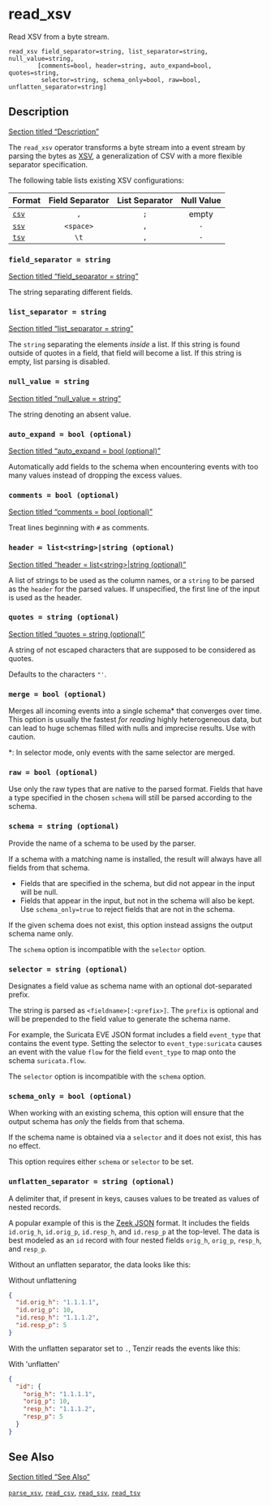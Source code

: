 # read_xsv

Read XSV from a byte stream.

```tql
read_xsv field_separator=string, list_separator=string, null_value=string,
        [comments=bool, header=string, auto_expand=bool, quotes=string,
         selector=string, schema_only=bool, raw=bool, unflatten_separator=string]
```

## Description

[Section titled “Description”](#description)

The `read_xsv` operator transforms a byte stream into a event stream by parsing the bytes as [XSV](https://en.wikipedia.org/wiki/Delimiter-separated_values), a generalization of CSV with a more flexible separator specification.

The following table lists existing XSV configurations:

| Format                                 | Field Separator | List Separator | Null Value |
| -------------------------------------- | :-------------: | :------------: | :--------: |
| [`csv`](/reference/operators/read_csv) |       `,`       |       `;`      |    empty   |
| [`ssv`](/reference/operators/read_ssv) |    `<space>`    |       `,`      |     `-`    |
| [`tsv`](/reference/operators/read_tsv) |       `\t`      |       `,`      |     `-`    |

### `field_separator = string`

[Section titled “field\_separator = string”](#field_separator--string)

The string separating different fields.

### `list_separator = string`

[Section titled “list\_separator = string”](#list_separator--string)

The `string` separating the elements *inside* a list. If this string is found outside of quotes in a field, that field will become a list. If this string is empty, list parsing is disabled.

### `null_value = string`

[Section titled “null\_value = string”](#null_value--string)

The string denoting an absent value.

### `auto_expand = bool (optional)`

[Section titled “auto\_expand = bool (optional)”](#auto_expand--bool-optional)

Automatically add fields to the schema when encountering events with too many values instead of dropping the excess values.

### `comments = bool (optional)`

[Section titled “comments = bool (optional)”](#comments--bool-optional)

Treat lines beginning with `#` as comments.

### `header = list<string>|string (optional)`

[Section titled “header = list\<string>|string (optional)”](#header--liststringstring-optional)

A list of strings to be used as the column names, or a `string` to be parsed as the `header` for the parsed values. If unspecified, the first line of the input is used as the header.

### `quotes = string (optional)`

[Section titled “quotes = string (optional)”](#quotes--string-optional)

A string of not escaped characters that are supposed to be considered as quotes.

Defaults to the characters `"'`.

### `merge = bool (optional)`

Merges all incoming events into a single schema\* that converges over time. This option is usually the fastest *for reading* highly heterogeneous data, but can lead to huge schemas filled with nulls and imprecise results. Use with caution.

\*: In selector mode, only events with the same selector are merged.

### `raw = bool (optional)`

Use only the raw types that are native to the parsed format. Fields that have a type specified in the chosen `schema` will still be parsed according to the schema.

### `schema = string (optional)`

Provide the name of a schema to be used by the parser.

If a schema with a matching name is installed, the result will always have all fields from that schema.

* Fields that are specified in the schema, but did not appear in the input will be null.
* Fields that appear in the input, but not in the schema will also be kept. Use `schema_only=true` to reject fields that are not in the schema.

If the given schema does not exist, this option instead assigns the output schema name only.

The `schema` option is incompatible with the `selector` option.

### `selector = string (optional)`

Designates a field value as schema name with an optional dot-separated prefix.

The string is parsed as `<fieldname>[:<prefix>]`. The `prefix` is optional and will be prepended to the field value to generate the schema name.

For example, the Suricata EVE JSON format includes a field `event_type` that contains the event type. Setting the selector to `event_type:suricata` causes an event with the value `flow` for the field `event_type` to map onto the schema `suricata.flow`.

The `selector` option is incompatible with the `schema` option.

### `schema_only = bool (optional)`

When working with an existing schema, this option will ensure that the output schema has *only* the fields from that schema.

If the schema name is obtained via a `selector` and it does not exist, this has no effect.

This option requires either `schema` or `selector` to be set.

### `unflatten_separator = string (optional)`

A delimiter that, if present in keys, causes values to be treated as values of nested records.

A popular example of this is the [Zeek JSON](/reference/operators/read_zeek_json) format. It includes the fields `id.orig_h`, `id.orig_p`, `id.resp_h`, and `id.resp_p` at the top-level. The data is best modeled as an `id` record with four nested fields `orig_h`, `orig_p`, `resp_h`, and `resp_p`.

Without an unflatten separator, the data looks like this:

Without unflattening

```json
{
  "id.orig_h": "1.1.1.1",
  "id.orig_p": 10,
  "id.resp_h": "1.1.1.2",
  "id.resp_p": 5
}
```

With the unflatten separator set to `.`, Tenzir reads the events like this:

With 'unflatten'

```json
{
  "id": {
    "orig_h": "1.1.1.1",
    "orig_p": 10,
    "resp_h": "1.1.1.2",
    "resp_p": 5
  }
}
```

## See Also

[Section titled “See Also”](#see-also)

[`parse_xsv`](/reference/functions/parse_xsv), [`read_csv`](/reference/operators/read_csv), [`read_ssv`](/reference/operators/read_ssv), [`read_tsv`](/reference/operators/read_tsv)